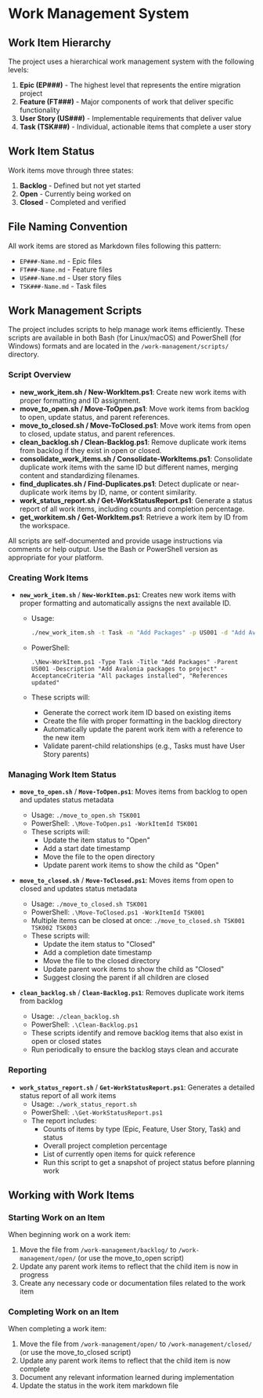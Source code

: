# Work Management System

## Work Item Hierarchy

The project uses a hierarchical work management system with the following levels:

1. **Epic (EP###)** - The highest level that represents the entire migration project
2. **Feature (FT###)** - Major components of work that deliver specific functionality
3. **User Story (US###)** - Implementable requirements that deliver value
4. **Task (TSK###)** - Individual, actionable items that complete a user story

## Work Item Status

Work items move through three states:

1. **Backlog** - Defined but not yet started
2. **Open** - Currently being worked on
3. **Closed** - Completed and verified

## File Naming Convention

All work items are stored as Markdown files following this pattern:

- `EP###-Name.md` - Epic files
- `FT###-Name.md` - Feature files
- `US###-Name.md` - User story files
- `TSK###-Name.md` - Task files

## Work Management Scripts

The project includes scripts to help manage work items efficiently. These scripts are available in both Bash (for Linux/macOS) and PowerShell (for Windows) formats and are located in the `/work-management/scripts/` directory.

### Script Overview

- **new_work_item.sh / New-WorkItem.ps1**: Create new work items with proper formatting and ID assignment.
- **move_to_open.sh / Move-ToOpen.ps1**: Move work items from backlog to open, update status, and parent references.
- **move_to_closed.sh / Move-ToClosed.ps1**: Move work items from open to closed, update status, and parent references.
- **clean_backlog.sh / Clean-Backlog.ps1**: Remove duplicate work items from backlog if they exist in open or closed.
- **consolidate_work_items.sh / Consolidate-WorkItems.ps1**: Consolidate duplicate work items with the same ID but different names, merging content and standardizing filenames.
- **find_duplicates.sh / Find-Duplicates.ps1**: Detect duplicate or near-duplicate work items by ID, name, or content similarity.
- **work_status_report.sh / Get-WorkStatusReport.ps1**: Generate a status report of all work items, including counts and completion percentage.
- **get_workitem.sh / Get-WorkItem.ps1**: Retrieve a work item by ID from the workspace.

All scripts are self-documented and provide usage instructions via comments or help output. Use the Bash or PowerShell version as appropriate for your platform.

### Creating Work Items

- **`new_work_item.sh`** / **`New-WorkItem.ps1`**: Creates new work items with proper formatting and automatically assigns the next available ID.
  - Usage:

    ```sh
    ./new_work_item.sh -t Task -n "Add Packages" -p US001 -d "Add Avalonia packages to project" -a "All packages installed" -a "References updated"
    ```

  - PowerShell:

    ```pwsh
    .\New-WorkItem.ps1 -Type Task -Title "Add Packages" -Parent US001 -Description "Add Avalonia packages to project" -AcceptanceCriteria "All packages installed", "References updated"
    ```

  - These scripts will:
    - Generate the correct work item ID based on existing items
    - Create the file with proper formatting in the backlog directory
    - Automatically update the parent work item with a reference to the new item
    - Validate parent-child relationships (e.g., Tasks must have User Story parents)

### Managing Work Item Status

- **`move_to_open.sh`** / **`Move-ToOpen.ps1`**: Moves items from backlog to open and updates status metadata
  - Usage: `./move_to_open.sh TSK001`
  - PowerShell: `.\Move-ToOpen.ps1 -WorkItemId TSK001`
  - These scripts will:
    - Update the item status to "Open"
    - Add a start date timestamp
    - Move the file to the open directory
    - Update parent work items to show the child as "Open"

- **`move_to_closed.sh`** / **`Move-ToClosed.ps1`**: Moves items from open to closed and updates status metadata
  - Usage: `./move_to_closed.sh TSK001`
  - PowerShell: `.\Move-ToClosed.ps1 -WorkItemId TSK001`
  - Multiple items can be closed at once: `./move_to_closed.sh TSK001 TSK002 TSK003`
  - These scripts will:
    - Update the item status to "Closed"
    - Add a completion date timestamp
    - Move the file to the closed directory
    - Update parent work items to show the child as "Closed"
    - Suggest closing the parent if all children are closed

- **`clean_backlog.sh`** / **`Clean-Backlog.ps1`**: Removes duplicate work items from backlog
  - Usage: `./clean_backlog.sh`
  - PowerShell: `.\Clean-Backlog.ps1`
  - These scripts identify and remove backlog items that also exist in open or closed states
  - Run periodically to ensure the backlog stays clean and accurate

### Reporting

- **`work_status_report.sh`** / **`Get-WorkStatusReport.ps1`**: Generates a detailed status report of all work items
  - Usage: `./work_status_report.sh`
  - PowerShell: `.\Get-WorkStatusReport.ps1`
  - The report includes:
    - Counts of items by type (Epic, Feature, User Story, Task) and status
    - Overall project completion percentage
    - List of currently open items for quick reference
    - Run this script to get a snapshot of project status before planning work

## Working with Work Items

### Starting Work on an Item

When beginning work on a work item:

1. Move the file from `/work-management/backlog/` to `/work-management/open/` (or use the move_to_open script)
2. Update any parent work items to reflect that the child item is now in progress
3. Create any necessary code or documentation files related to the work item

### Completing Work on an Item

When completing a work item:

1. Move the file from `/work-management/open/` to `/work-management/closed/` (or use the move_to_closed script)
2. Update any parent work items to reflect that the child item is now complete
3. Document any relevant information learned during implementation
4. Update the status in the work item markdown file
